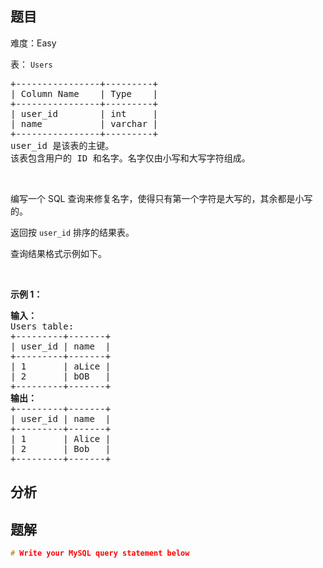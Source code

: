 
## 题目
难度：Easy
<p>表： <code>Users</code></p>

<pre>
+----------------+---------+
| Column Name    | Type    |
+----------------+---------+
| user_id        | int     |
| name           | varchar |
+----------------+---------+
user_id 是该表的主键。
该表包含用户的 ID 和名字。名字仅由小写和大写字符组成。
</pre>

<p>&nbsp;</p>

<p>编写一个 SQL 查询来修复名字，使得只有第一个字符是大写的，其余都是小写的。</p>

<p>返回按 <code>user_id</code> 排序的结果表。</p>

<p>查询结果格式示例如下。</p>

<p>&nbsp;</p>

<p><strong>示例 1：</strong></p>

<pre>
<strong>输入：</strong>
Users table:
+---------+-------+
| user_id | name  |
+---------+-------+
| 1       | aLice |
| 2       | bOB   |
+---------+-------+
<strong>输出：</strong>
+---------+-------+
| user_id | name  |
+---------+-------+
| 1       | Alice |
| 2       | Bob   |
+---------+-------+</pre>

## 分析

## 题解
```cpp
# Write your MySQL query statement below
```
